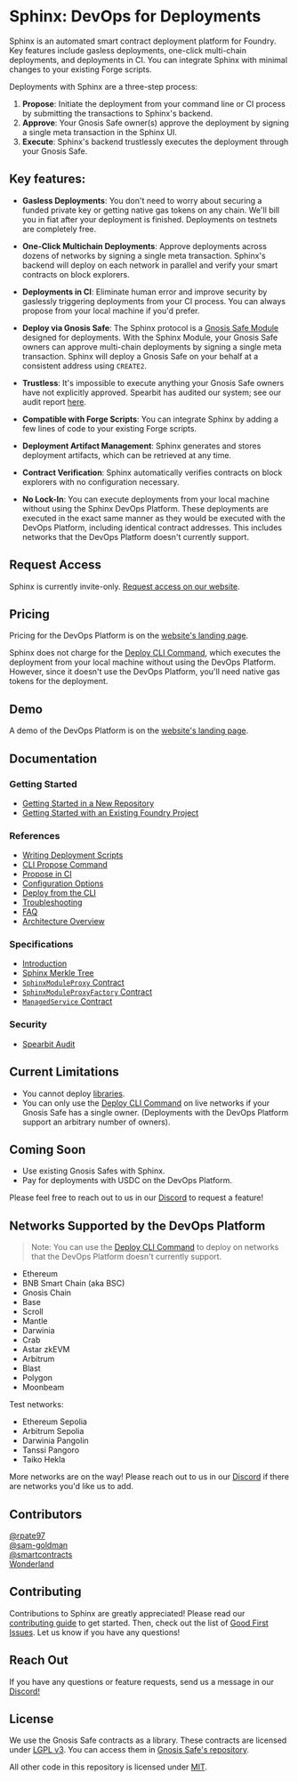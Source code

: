 # Sphinx: DevOps for Deployments

Sphinx is an automated smart contract deployment platform for Foundry. Key features include gasless deployments, one-click multi-chain deployments, and deployments in CI. You can integrate Sphinx with minimal changes to your existing Forge scripts.

Deployments with Sphinx are a three-step process:
1. **Propose**: Initiate the deployment from your command line or CI process by submitting the transactions to Sphinx's backend.
2. **Approve**: Your Gnosis Safe owner(s) approve the deployment by signing a single meta transaction in the Sphinx UI.
3. **Execute**: Sphinx's backend trustlessly executes the deployment through your Gnosis Safe.

## Key features:

* **Gasless Deployments**: You don't need to worry about securing a funded private key or getting native gas tokens on any chain. We'll bill you in fiat after your deployment is finished. Deployments on testnets are completely free.

* **One-Click Multichain Deployments**: Approve deployments across dozens of networks by signing a single meta transaction. Sphinx's backend will deploy on each network in parallel and verify your smart contracts on block explorers.

* **Deployments in CI**: Eliminate human error and improve security by gaslessly triggering deployments from your CI process. You can always propose from your local machine if you'd prefer.

* **Deploy via Gnosis Safe**: The Sphinx protocol is a [Gnosis Safe Module](https://docs.safe.global/safe-smart-account/modules) designed for deployments. With the Sphinx Module, your Gnosis Safe owners can approve multi-chain deployments by signing a single meta transaction. Sphinx will deploy a Gnosis Safe on your behalf at a consistent address using `CREATE2`.

* **Trustless**: It's impossible to execute anything your Gnosis Safe owners have not explicitly approved. Spearbit has audited our system; see our audit report [here](https://github.com/hujw77/sphinx/blob/main/audit/spearbit.pdf).

* **Compatible with Forge Scripts**: You can integrate Sphinx by adding a few lines of code to your existing Forge scripts.

* **Deployment Artifact Management**: Sphinx generates and stores deployment artifacts, which can be retrieved at any time.

* **Contract Verification**: Sphinx automatically verifies contracts on block explorers with no configuration necessary.

* **No Lock-In**: You can execute deployments from your local machine without using the Sphinx DevOps Platform. These deployments are executed in the exact same manner as they would be executed with the DevOps Platform, including identical contract addresses. This includes networks that the DevOps Platform doesn't currently support.

## Request Access

Sphinx is currently invite-only. [Request access on our website](https://sphinx.dev).

## Pricing

Pricing for the DevOps Platform is on the [website's landing page](https://sphinx.dev).

Sphinx does not charge for the [Deploy CLI Command](https://github.com/hujw77/sphinx/blob/main/docs/cli-deploy.md), which executes the deployment from your local machine without using the DevOps Platform. However, since it doesn't use the DevOps Platform, you'll need native gas tokens for the deployment.

## Demo

A demo of the DevOps Platform is on the [website's landing page](https://sphinx.dev).

## Documentation

### Getting Started

- [Getting Started in a New Repository](https://github.com/hujw77/sphinx/blob/main/docs/cli-quickstart.md)
- [Getting Started with an Existing Foundry Project](https://github.com/hujw77/sphinx/blob/main/docs/cli-existing-project.md)

### References

- [Writing Deployment Scripts](https://github.com/hujw77/sphinx/blob/main/docs/writing-scripts.md)
- [CLI Propose Command](https://github.com/hujw77/sphinx/blob/main/docs/cli-propose.md)
- [Propose in CI](https://github.com/hujw77/sphinx/blob/main/docs/ci-proposals.md)
- [Configuration Options](https://github.com/hujw77/sphinx/blob/main/docs/configuration-options.md)
- [Deploy from the CLI](https://github.com/hujw77/sphinx/blob/main/docs/cli-deploy.md)
- [Troubleshooting](https://github.com/hujw77/sphinx/blob/main/docs/troubleshooting-guide.md)
- [FAQ](https://github.com/hujw77/sphinx/blob/main/docs/faq.md)
- [Architecture Overview](https://github.com/hujw77/sphinx/blob/main/docs/architecture-overview.md)

### Specifications

- [Introduction](https://github.com/hujw77/sphinx/blob/develop/specs/introduction.md)
- [Sphinx Merkle Tree](https://github.com/hujw77/sphinx/blob/develop/specs/merkle-tree.md)
- [`SphinxModuleProxy` Contract](https://github.com/hujw77/sphinx/blob/develop/specs/sphinx-module-proxy.md)
- [`SphinxModuleProxyFactory` Contract](https://github.com/hujw77/sphinx/blob/develop/specs/sphinx-module-proxy-factory.md)
- [`ManagedService` Contract](https://github.com/hujw77/sphinx/blob/develop/specs/managed-service.md)

### Security

- [Spearbit Audit](https://github.com/hujw77/sphinx/blob/main/audit/spearbit.pdf)

## Current Limitations

- You cannot deploy [libraries](https://docs.soliditylang.org/en/v0.8.24/contracts.html#libraries).
- You can only use the [Deploy CLI Command](https://github.com/hujw77/sphinx/blob/main/docs/cli-deploy.md) on live networks if your Gnosis Safe has a single owner. (Deployments with the DevOps Platform support an arbitrary number of owners).

## Coming Soon

- Use existing Gnosis Safes with Sphinx.
- Pay for deployments with USDC on the DevOps Platform.

Please feel free to reach out to us in our [Discord](https://discord.gg/7Gc3DK33Np) to request a feature!

## Networks Supported by the DevOps Platform

> Note: You can use the [Deploy CLI Command](https://github.com/hujw77/sphinx/blob/main/docs/cli-deploy.md) to deploy on networks that the DevOps Platform doesn't currently support.

- Ethereum
- BNB Smart Chain (aka BSC)
- Gnosis Chain
- Base
- Scroll
- Mantle
- Darwinia
- Crab
- Astar zkEVM
- Arbitrum
- Blast
- Polygon
- Moonbeam

Test networks:

- Ethereum Sepolia
- Arbitrum Sepolia
- Darwinia Pangolin
- Tanssi Pangoro
- Taiko Hekla

More networks are on the way! Please reach out to us in our [Discord](https://discord.gg/7Gc3DK33Np) if there are networks you'd like us to add.

## Contributors

[@rpate97](https://github.com/RPate97)\
[@sam-goldman](https://github.com/sam-goldman)\
[@smartcontracts](https://github.com/smartcontracts)\
[Wonderland](https://defi.sucks/)

## Contributing

Contributions to Sphinx are greatly appreciated! Please read our [contributing guide](https://github.com/hujw77/sphinx/blob/main/CONTRIBUTING.md) to get started. Then, check out the list of [Good First Issues](https://github.com/hujw77/sphinx/contribute). Let us know if you have any questions!

## Reach Out

If you have any questions or feature requests, send us a message in our [Discord!](https://discord.gg/7Gc3DK33Np)

## License

We use the Gnosis Safe contracts as a library. These contracts are licensed under [LGPL v3](https://github.com/safe-global/safe-contracts/blob/main/LICENSE). You can access them in [Gnosis Safe's repository](https://github.com/safe-global/safe-contracts).

All other code in this repository is licensed under [MIT](https://github.com/hujw77/sphinx/blob/develop/LICENSE).
